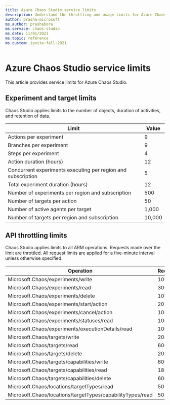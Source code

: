 ```yaml
---
title: Azure Chaos Studio service limits
description: Understand the throttling and usage limits for Azure Chaos Studio
author: prasha-microsoft 
ms.author: prashabora
ms.service: chaos-studio
ms.date: 11/01/2021
ms.topic: reference
ms.custom: ignite-fall-2021
---
```


# Azure Chaos Studio service limits
This article provides service limits for Azure Chaos Studio. 
## Experiment and target limits

Chaos Studio applies limits to the number of objects, duration of activities, and retention of data.

| Limit | Value |
| -- | -- |
| Actions per experiment | 9 |
| Branches per experiment | 9 |
| Steps per experiment | 4 |
| Action duration (hours) | 12 |
| Concurrent experiments executing per region and subscription | 5 |
| Total experiment duration (hours) | 12 |
| Number of experiments per region and subscription | 500 |
| Number of targets per action | 50 |
| Number of active agents per target | 1,000 |
| Number of targets per region and subscription | 10,000 |

## API throttling limits

Chaos Studio applies limits to all ARM operations. Requests made over the limit are throttled. All request limits are applied for a five-minute interval unless otherwise specified.

| Operation | Requests |
| -- | -- |
| Microsoft.Chaos/experiments/write | 100 |
| Microsoft.Chaos/experiments/read | 300 |
| Microsoft.Chaos/experiments/delete | 100 |
| Microsoft.Chaos/experiments/start/action | 20 |
| Microsoft.Chaos/experiments/cancel/action | 100 |
| Microsoft.Chaos/experiments/statuses/read | 100 |
| Microsoft.Chaos/experiments/executionDetails/read | 100 |
| Microsoft.Chaos/targets/write | 200 |
| Microsoft.Chaos/targets/read | 600 |
| Microsoft.Chaos/targets/delete | 200 |
| Microsoft.Chaos/targets/capabilities/write | 600 |
| Microsoft.Chaos/targets/capabilities/read | 1800 |
| Microsoft.Chaos/targets/capabilities/delete | 600 |
| Microsoft.Chaos/locations/targetTypes/read | 50 |
| Microsoft.Chaos/locations/targetTypes/capabilityTypes/read | 50 |

